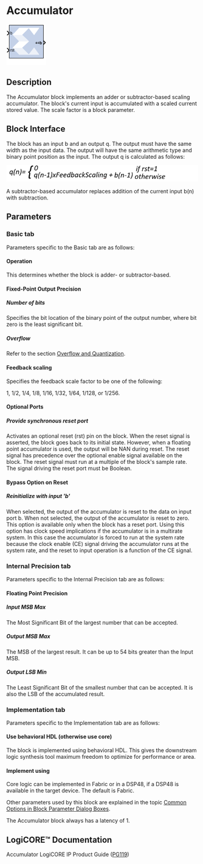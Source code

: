 # Accumulator

![](./Images/block.png)

## Description

The Accumulator block implements an adder or subtractor-based
scaling accumulator. The block's current input is accumulated with a scaled current stored
value. The scale factor is a block parameter.

## Block Interface

The block has an input b and an output q. The output must have the same
width as the input data. The output will have the same arithmetic type
and binary point position as the input. The output q is calculated as
follows:

![](./Images/caz1630484762781.png)  

A subtractor-based accumulator replaces addition of the current input
b(n) with subtraction.

## Parameters

### Basic tab  
Parameters specific to the Basic tab are as follows:

#### Operation  
This determines whether the block is adder- or subtractor-based.

#### Fixed-Point Output Precision  
##### Number of bits  
Specifies the bit location of the binary point of the output number,
where bit zero is the least significant bit.

##### Overflow  
Refer to the section [Overflow and
Quantization](matlab:helpview(vmcHelp('name','common-options'))).

#### Feedback scaling  
Specifies the feedback scale factor to be one of the following:

  1, 1/2, 1/4, 1/8, 1/16, 1/32, 1/64, 1/128, or 1/256.

#### Optional Ports  
##### Provide synchronous reset port  
Activates an optional reset (rst) pin on the block. When the reset
signal is asserted, the block goes back to its initial state. However,
when a floating point accumulator is used, the output will be NAN during
reset. The reset signal has precedence over the optional enable signal
available on the block. The reset signal must run at a multiple of the
block's sample rate. The signal driving the reset port must be Boolean.

#### Bypass Option on Reset  
##### Reinitialize with input 'b'  
When selected, the output of the accumulator is reset to the data on
input port b. When not selected, the output of the accumulator is
reset to zero. This option is available only when the block has a reset
port. Using this option has clock speed implications if the accumulator
is in a multirate system. In this case the accumulator is forced to run
at the system rate because the clock enable (CE) signal driving the
accumulator runs at the system rate, and the reset to input operation is
a function of the CE signal.

### Internal Precision tab  
Parameters specific to the Internal Precision tab are as follows:

#### Floating Point Precision  
##### Input MSB Max  
The Most Significant Bit of the largest number that can be accepted.

##### Output MSB Max  
The MSB of the largest result. It can be up to 54 bits greater than the
Input MSB.

##### Output LSB Min  
The Least Significant Bit of the smallest number that can be accepted.
It is also the LSB of the accumulated result.

### Implementation tab  
Parameters specific to the Implementation tab are as follows:

#### Use behavioral HDL (otherwise use core)  
The block is implemented using behavioral HDL. This gives the downstream
logic synthesis tool maximum freedom to optimize for performance or
area.

#### Implement using  
Core logic can be implemented in Fabric or in a DSP48, if a DSP48 is
available in the target device. The default is Fabric.

Other parameters used by this block are explained in the topic [Common
Options in Block Parameter Dialog
Boxes](../../GEN/common-options/README.md).

The Accumulator block always has a latency of 1.

## LogiCORE™ Documentation

Accumulator LogiCORE IP Product Guide
([PG119](https://docs.xilinx.com/access/sources/ud/document?isLatest=true&url=pg119-c-accum&ft:locale=en-US))
